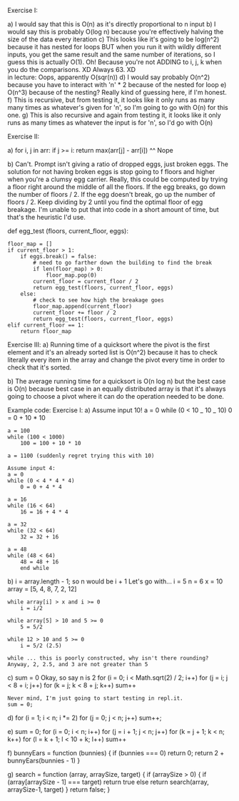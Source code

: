 Exercise I:

a) I would say that this is O(n) as it's directly proportional to n input
b) I would say this is probably O(log n) because you're effectively halving the size of the data every iteration
c) This looks like it's going to be log(n^2) because it has nested for loops BUT when you run it with wildly different inputs, you get the same result and the same number of iterations, so I guess this is actually O(1). Oh! Because you're not ADDING to i, j, k when you do the comparisons. XD Always 63. XD  
 in lecture: Oops, apparently O(sqr(n))
d) I would say probably O(n^2) because you have to interact with 'n' \* 2 because of the nested for loop
e) O(n^3) because of the nesting? Really kind of guessing here, if I'm honest.
f) This is recursive, but from testing it, it looks like it only runs as many many times as whatever's given for 'n', so I'm going to go with O(n) for this one.
g) This is also recursive and again from testing it, it looks like it only runs as many times as whatever the input is for 'n', so I'd go with O(n)

Exercise II:

a) for i, j in arr:
if j >= i:
return max(arr[j] - arr[i])
^^ Nope

b) Can't. Prompt isn't giving a ratio of dropped eggs, just broken eggs. The solution for not having broken eggs is stop going to f floors and higher when you're a clumsy egg carrier.
Really, this could be computed by trying a floor right around the middle of all the floors. If the egg breaks, go down the number of floors / 2. If the egg doesn't break, go up the number of floors / 2. Keep dividing by 2 until you find the optimal floor of egg breakage. I'm unable to put that into code in a short amount of time, but that's the heuristic I'd use.

def egg_test (floors, current_floor, eggs):

    floor_map = []
    if current_floor > 1:
        if eggs.break() = false:
            # need to go farther down the building to find the break
            if len(floor_map) > 0:
                floor_map.pop(0)
            current_floor = current_floor / 2
            return egg_test(floors, current_floor, eggs)
        else:
            # check to see how high the breakage goes
            floor_map.append(current_floor)
            current_floor += floor / 2
            return egg_test(floors, current_floor, eggs)
    elif current_floor == 1:
        return floor_map

Exercise III:
a) Running time of a quicksort where the pivot is the first element and it's an already sorted list is O(n^2) because it has to check literally every item in the array and change the pivot every time in order to check that it's sorted.

b) The average running time for a quicksort is O(n log n) but the best case is O(n) because best case in an equally distributed array is that it's always going to choose a pivot where it can do the operation needed to be done.

Example code:
Exercise I:
a)
Assume input 10!
a = 0
while (0 < 10 _ 10 _ 10)
0 = 0 + 10 \* 10

    a = 100
    while (100 < 1000)
        100 = 100 + 10 * 10

    a = 1100 (suddenly regret trying this with 10)

    Assume input 4:
    a = 0
    while (0 < 4 * 4 * 4)
        0 = 0 + 4 * 4

    a = 16
    while (16 < 64)
        16 = 16 + 4 * 4

    a = 32
    while (32 < 64)
        32 = 32 + 16

    a = 48
    while (48 < 64)
        48 = 48 + 16
        end while

b)
i = array.length - 1;
so n would be i + 1
Let's go with...
i = 5
n = 6
x = 10
array = [5, 4, 8, 7, 2, 12]

    while array[i] > x and i >= 0
        i = i/2

    while array[5] > 10 and 5 >= 0
        5 = 5/2

    while 12 > 10 and 5 >= 0
        i = 5/2 (2.5)

    while ... this is poorly constructed, why isn't there rounding?
    Anyway, 2, 2.5, and 3 are not greater than 5

c) sum = 0
Okay, so say n is 2
for (i = 0; i < Math.sqrt(2) / 2; i++)
for (j = i; j < 8 + i; j++)
for (k = j; k < 8 + j; k++)
sum++

    Never mind, I'm just going to start testing in repl.it.
    sum = 0;

d) for (i = 1; i < n; i \*= 2)
for (j = 0; j < n; j++)
sum++;

e) sum = 0;
for (i = 0; i < n; i++)
for (j = i + 1; j < n; j++)
for (k = j + 1; k < n; k++)
for (l = k + 1; l < 10 + k; l++)
sum++

f) bunnyEars = function (bunnies) {
if (bunnies === 0) return 0;
return 2 + bunnyEars(bunnies - 1)
}

g) search = function (array, arraySize, target) {
if (arraySize > 0) {
if (array[arraySize - 1] === target) return true
else return search(array, arraySize-1, target)
}
return false;
}
